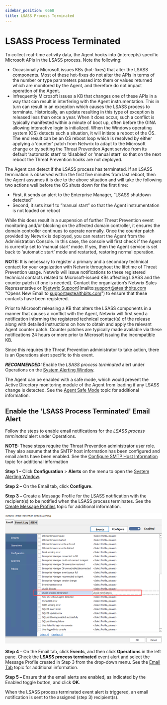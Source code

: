 ```yaml
---
sidebar_position: 6668
title: LSASS Process Terminated
---
```


# LSASS Process Terminated

To collect real-time activity data, the Agent hooks into (intercepts) specific Microsoft APIs in the LSASS process. Note the following:

* Occasionally Microsoft issues KBs (hot-fixes) that alter the LSASS components. Most of these hot-fixes do not alter the APIs in terms of the number or type parameters passed into them or values returned which are monitored by the Agent, and therefore do not impact operation of the Agent.
* Infrequently Microsoft issues a KB that changes one of these APIs in a way that can result in interfering with the Agent instrumentation. This in turn can result in an exception which causes the LSASS process to terminate. Historically, an update resulting in this type of exception is released less than once a year. When it does occur, such a conflict is typically manifested within a minute of boot up, often before the GINA allowing interactive login is initialized. When the Windows operating system (OS) detects such a situation, it will initiate a reboot of the OS. The end result can be an OS reboot loop which is resolved by either applying a ‘counter’ patch from Netwrix to adapt to the Microsoft change or by setting the Threat Prevention Agent service from its default ‘automatic start’ to ‘disabled’ or ‘manual start’ so that on the next reboot the Threat Prevention hooks are not deployed.

The Agent can detect if the LSASS process has terminated. If an LSASS termination is observed within the first five minutes from last reboot, then the Agent assumes it is due to the above situation and will take the following two actions well before the OS shuts down for the first time:

* First, it sends an alert to the Enterprise Manager, “LSASS shutdown detected”
* Second, it sets itself to “manual start” so that the Agent instrumentation is not loaded on reboot

While this does result in a suspension of further Threat Prevention event monitoring and/or blocking on the affected domain controller, it ensures the domain controller continues to operate normally. Once the counter patch provided by Netwrix is deployed, you can restart the Agent from the Administration Console. In this case, the console will first check if the Agent is currently set to ‘manual start’ mode. If yes, then the Agent service is set back to ‘automatic start’ mode and restarted, restoring normal operation.

**NOTE:** It is necessary to register a primary and a secondary technical contact for your orgaization with Netwrix throughout the lifetime of Threat Prevention usage. Netwrix will issue notifications to these registered technical contacts related to Microsoft-issued KBs affecting LSASS and the counter patch (if one is needed). Contact the organization’s Netwrix Sales Representative or [[Netwrix Support](https://www.netwrix.com/support.html "Netwrix Support")](mailto:support@stealthbits.com "Opens New Email to support@stealthbits.com") to ensure that these contacts have been registered.

Prior to Microsoft releasing a KB that alters the LSASS components in a manner that causes a conflict with the Agent, Netwrix will first send a notification informing the registered technical contact(s) of the release along with detailed instructions on how to obtain and apply the relevant Agent counter patch. Counter patches are typically made available via these notifications 24 hours or more prior to Microsoft issuing the incompatible KB.

Since this requires the Threat Prevention administrator to take action, there is an Operations alert specific to this event.

***RECOMMENDED:*** Enable the *LSASS process terminated* alert under Operations on the [System Alerting Window](../Admin/Configuration/SystemAlerting/Overview "System Alerting Window").

The Agent can be enabled with a safe mode, which would prevent the Active Directory monitoring module of the Agent from loading if any LSASS change is detected. See the [Agent Safe Mode](../Admin/Agents/SafeMode "Agent Safe Mode") topic for additional information.

## Enable the 'LSASS Process Terminated' Email Alert

Follow the steps to enable email notifications for the *LSASS process terminated* alert under Operations.

**NOTE:** These steps require the Threat Prevention administrator user role. They also assume that the SMTP host information has been configured and email alerts have been enabled. See the [Configure SMTP Host Information](../Admin/Configuration/SystemAlerting/Email#_Configure_SMTP_Host "Configure SMTP Host Information") topic for additional information

**Step 1 –** Click **Configuration** > **Alerts** on the menu to open the [System Alerting Window](../Admin/Configuration/SystemAlerting/Overview "System Alerting Window").

**Step 2 –** On the Email tab, click **Configure**.

**Step 3 –** Create a Message Profile for the LSASS notification with the recipient(s) to be notified when the LSASS process terminates. See the [Create Message Profiles](../Admin/Configuration/SystemAlerting/Email#_Create_Message_Profiles "Create Message Profiles") topic for additional information.

![System Alerting window - LSASS Process Terminated alert](../../../../../static/images/ThreatPrevention_7.5/Content/Resources/Images/ThreatPrevention/Troubleshoot/LSASSProcessTerminated.png "System Alerting window - LSASS Process Terminated alert")

**Step 4 –** On the Email tab, click **Events**, and then click **Operations** in the left pane. Check the **LSASS process terminated** event alert and select the Message Profile created in Step 3 from the drop-down menu. See the [Email Tab](../Admin/Configuration/SystemAlerting/Email "Email Tab") topic for additional information.

**Step 5 –** Ensure that the email alerts are enabled, as indicated by the Enabled toggle button, and click **OK**.

When the LSASS process terminated event alert is triggered, an email notification is sent to the assigned (step 3) recipient(s).